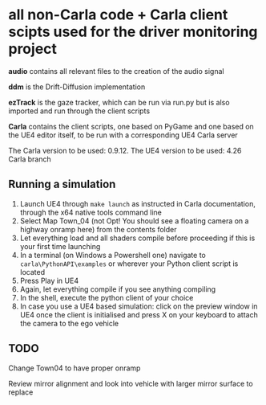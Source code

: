 # all non-Carla code + Carla client scipts used for the driver monitoring project



**audio** contains all relevant files to the creation of the audio signal

**ddm** is the Drift-Diffusion implementation

**ezTrack** is the gaze tracker, which can be run via run.py but is also imported and run through the client scripts

**Carla** contains the client scripts, one based on PyGame and one based on the UE4 editor itself, to be run with a corresponding UE4 Carla server

The Carla version to be used: 0.9.12. The UE4 version to be used: 4.26 Carla branch



Running a simulation
-----------
1. Launch UE4 through `make launch` as instructed in Carla documentation, through the x64 native tools command line 
2. Select Map Town_04 (not Opt! You should see a floating camera on a highway onramp here) from the contents folder
3. Let everything load and all shaders compile before proceeding if this is your first time launching
4. In a terminal (on Windows a Powershell one) navigate to `carla\PythonAPI\examples` or wherever your Python client script is located
5. Press Play in UE4
6. Again, let everything compile if you see anything compiling
7. In the shell, execute the python client of your choice
8. In case you use a UE4 based simulation: click on the preview window in UE4 once the client is initialised and press X on your keyboard to attach the camera to the ego vehicle



TODO
-----------
Change Town04 to have proper onramp

Review mirror alignment and look into vehicle with larger mirror surface to replace 
